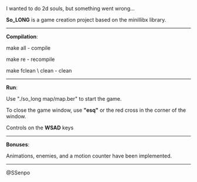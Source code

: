 I wanted to do 2d souls, but something went wrong...

**So_LONG** is a game creation project based on the minillibx library.
***
**Compilation**:

make all - compile

make re - recompile

make fclean \ clean - clean
***
**Run**:

Use "./so_long map/map.ber" to start the game.

To close the game window, use **"esq"** or the red cross in the corner of the window.

Controls on the **WSAD** keys
***
**Bonuses**:

Animations, enemies, and a motion counter have been implemented.
***
@SSenpo

